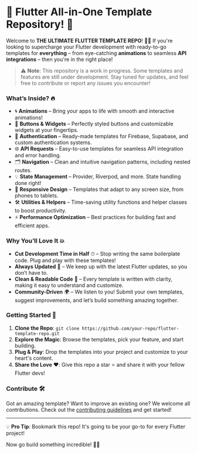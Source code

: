 # 🚀 Flutter All-in-One Template Repository! 🎉

Welcome to **THE ULTIMATE FLUTTER TEMPLATE REPO**! 💙🚀 If you're looking to supercharge your Flutter development with ready-to-go templates for **everything** – from eye-catching **animations** to seamless **API integrations** – then you're in the right place!

> ⚠️ **Note**: This repository is a work in progress. Some templates and features are still under development. Stay tuned for updates, and feel free to contribute or report any issues you encounter!

### What’s Inside? 🔥
- 🌀 **Animations** – Bring your apps to life with smooth and interactive animations!
- 🎨 **Buttons & Widgets** – Perfectly styled buttons and customizable widgets at your fingertips.
- 🔑 **Authentication** – Ready-made templates for Firebase, Supabase, and custom authentication systems.
- 🌐 **API Requests** – Easy-to-use templates for seamless API integration and error handling.
- 🗂️ **Navigation** – Clean and intuitive navigation patterns, including nested routes.
- 💡 **State Management** – Provider, Riverpod, and more. State handling done right!
- 📱 **Responsive Design** – Templates that adapt to any screen size, from phones to tablets.
- 🛠 **Utilities & Helpers** – Time-saving utility functions and helper classes to boost productivity.
- ⚡ **Performance Optimization** – Best practices for building fast and efficient apps.

### Why You’ll Love It 💥
- **Cut Development Time in Half** ⏱ – Stop writing the same boilerplate code. Plug and play with these templates!
- **Always Updated** 🔄 – We keep up with the latest Flutter updates, so you don’t have to.
- **Clean & Readable Code** 🧼 – Every template is written with clarity, making it easy to understand and customize.
- **Community-Driven** 🌍 – We listen to you! Submit your own templates, suggest improvements, and let’s build something amazing together.

### Getting Started 🚀
1. **Clone the Repo**: `git clone https://github.com/your-repo/flutter-template-repo.git`
2. **Explore the Magic**: Browse the templates, pick your feature, and start building.
3. **Plug & Play**: Drop the templates into your project and customize to your heart's content.
4. **Share the Love** ❤️: Give this repo a star ⭐ and share it with your fellow Flutter devs!

### Contribute 🛠
Got an amazing template? Want to improve an existing one? We welcome all contributions. Check out the [contributing guidelines](link-to-contributing-guide) and get started!

---

💡 **Pro Tip**: Bookmark this repo! It's going to be your go-to for every Flutter project! 

Now go build something incredible! 🚀✨
